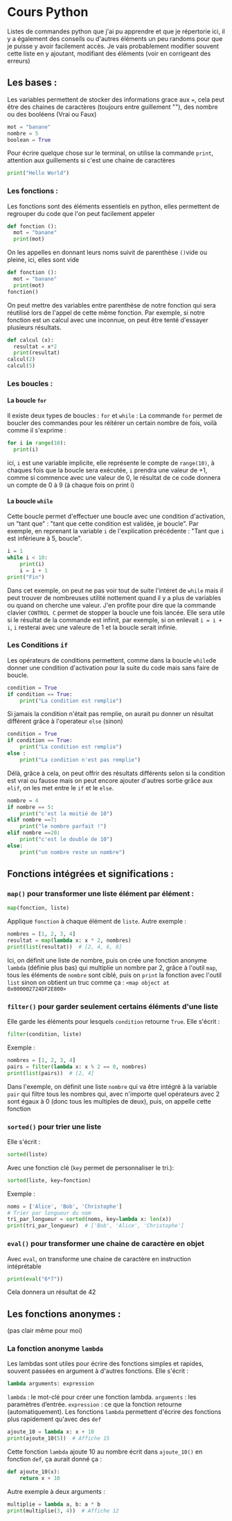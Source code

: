 # Cours Python
Listes de commandes python que j'ai pu apprendre et que je répertorie ici, il y a également des conseils ou d'autres éléments un peu randoms pour que je puisse y avoir facilement accès. Je vais probablement modifier souvent cette liste en y ajoutant, modifiant des éléments (voir en corrigeant des erreurs)
## Les bases :

Les variables permettent de stocker des informations grace aux ```=```, cela peut être des chaines de caractères (toujours entre guillement ""), des nombre ou des booléens (Vrai ou Faux)
```python
mot = "banane"
nombre = 5
boolean = True
```

Pour écrire quelque chose sur le terminal, on utilise la commande ```print```, attention aux guillements si c'est une chaine de caractères
```python
print("Hello World")
```

### Les fonctions :

Les fonctions sont des éléments essentiels en python, elles permettent de regrouper du code que l'on peut facilement appeler
```python
def fonction ():
  mot = "banane"
  print(mot)
```
On les appelles en donnant leurs noms suivit de parenthèse ```()```vide ou pleine, ici, elles sont vide
```python
def fonction ():
  mot = "banane"
  print(mot)
fonction()
```
On peut mettre des variables entre parenthèse de notre fonction qui sera réutilisé lors de l'appel de cette même fonction. Par exemple, si notre fonction est un calcul avec une inconnue, on peut être tenté d'essayer plusieurs résultats.
```python
def calcul (x):
  resultat = x*2
  print(resultat)
calcul(2)
calcul(5)
```
### Les boucles :
#### La boucle ```for```
Il existe deux types de boucles : ```for``` et ```while``` :
La commande ```for``` permet de boucler des commandes pour les réitérer un certain nombre de fois, voilà comme il s'exprime : 
```python
for i in range(10):
  print(i)
```
ici, ```i``` est une variable implicite, elle représente le compte de ```range(10)```, à chaques fois que la boucle sera exécutée, ```i``` prendra une valeur de +1, comme si commence avec une valeur de 0, le résultat de ce code donnera un compte de 0 à 9 (à chaque fois on print i)

#### La boucle ```while```
Cette boucle permet d'effectuer une boucle avec une condition d'activation, un "tant que" : "tant que cette condition est validée, je boucle". Par exemple, en reprenant la variable ```i``` de l'explication précédente : "Tant que ```i``` est inférieure à 5, boucle".
```python
i = 1
while i < 10:
    print(i)
    i = i + 1
print("Fin")
```
Dans cet exemple, on peut ne pas voir tout de suite l'intéret de ```while``` mais il peut trouver de nombreuses utilité nottement quand il y a plus de variables ou quand on cherche une valeur.
J'en profite pour dire que la commande clavier ```CONTROL C``` permet de stopper la boucle une fois lancée. Elle sera utile si le résultat de la commande est infinit, par exemple, si on enlevait ```i = i + i```, ```i``` resterai avec une valeure de 1 et la boucle serait infinie.

### Les Conditions ```if```
Les opérateurs de conditions permettent, comme dans la boucle ```while```de donner une condition d'activation pour la suite du code mais sans faire de boucle.
```python
condition = True
if condition == True:
    print("La condition est remplie")
```
Si jamais la condition n'était pas remplie, on aurait pu donner un résultat différent grâce à l'operateur ```else``` (sinon)
```python
condition = True
if condition == True:
    print("La condition est remplie")
else :
    print("La condition n'est pas remplie")
```
Délà, grâce à cela, on peut offrir des résultats différents selon si la condition est vrai ou fausse mais on peut encore ajouter d'autres sortie grâce aux ```elif```, on les met entre le ```if``` et le ```else```.
```python
nombre = 4
if nombre == 5:
    print("c'est la moitié de 10")
elif nombre ==7:
    print("le nombre parfait !")
elif nombre ==20:
    print("c'est le double de 10")
else:
    print("un nombre reste un nombre")
```
## Fonctions intégrées et significations : 
### ```map()``` pour transformer une liste élément par élément :
```python
map(fonction, liste)
```
Applique ```fonction``` à chaque élément de ```liste```. Autre exemple : 
```python
nombres = [1, 2, 3, 4]
resultat = map(lambda x: x * 2, nombres)
print(list(resultat))  # [2, 4, 6, 8]
```
Ici, on définit une liste de nombre, puis on crée une fonction anonyme ```lambda``` (définie plus bas) qui multiplie un nombre par 2, grâce à l'outil ```map```, tous les éléments de ```nombre``` sont ciblé, puis on ```print``` la fonction avec l'outil ```list``` sinon on obtient un truc comme ça : ```<map object at 0x000002724DF2E800>```

### ```filter()``` pour garder seulement certains éléments d'une liste
Elle garde les éléments pour lesquels ```condition``` retourne ```True```. Elle s'écrit :
```python
filter(condition, liste)
```
Exemple : 
```python
nombres = [1, 2, 3, 4]
pairs = filter(lambda x: x % 2 == 0, nombres)
print(list(pairs))  # [2, 4]
```
Dans l'exemple, on définit une liste ```nombre``` qui va être intégré à la variable ```pair``` qui filtre tous les nombres qui, avec n'importe quel opérateurs avec 2 sont égaux à 0 (donc tous les multiples de deux), puis, on appelle cette fonction

### ```sorted()``` pour trier une liste
Elle s'écrit :
```python
sorted(liste)
```
Avec une fonction clé (```key``` permet de personnaliser le tri.):
```python
sorted(liste, key=fonction)
```
Exemple : 
```python
noms = ['Alice', 'Bob', 'Christophe']
# Trier par longueur du nom
tri_par_longueur = sorted(noms, key=lambda x: len(x))
print(tri_par_longueur)  # ['Bob', 'Alice', 'Christophe']
```

### ```eval()``` pour transformer une chaine de caractère en objet
Avec ```eval```, on transforme une chaine de caractère en instruction intéprétable
```python
print(eval("6*7"))
```
Cela donnera un résultat de 42

## Les fonctions anonymes :
(pas clair même pour moi)
### La fonction anonyme ```lambda```
Les lambdas sont utiles pour écrire des fonctions simples et rapides, souvent passées en argument à d'autres fonctions. Elle s'écrit :
```python
lambda arguments: expression
```
```lambda``` : le mot-clé pour créer une fonction lambda.
```arguments``` : les paramètres d’entrée.
```expression``` : ce que la fonction retourne (automatiquement).
Les fonctions ```lambda``` permettent d'écrire des fonctions plus rapidement qu'avec des ```def```

```python
ajoute_10 = lambda x: x + 10
print(ajoute_10(5))  # Affiche 15
```
Cette fonction ```lambda``` ajoute 10 au nombre écrit dans ```ajoute_10()``` en fonction ```def```, ça aurait donné ça  :
```python
def ajoute_10(x):
    return x + 10
```
Autre exemple à deux arguments : 
```python
multiplie = lambda a, b: a * b
print(multiplie(3, 4))  # Affiche 12
```
